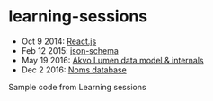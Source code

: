 learning-sessions
=================

* Oct 9 2014: [React.js](react/)
* Feb 12 2015: [json-schema](json-schema/)
* May 19 2016: [Akvo Lumen data model & internals](akvo-lumen-internals/)
* Dec 2 2016: [Noms database](noms/)

Sample code from Learning sessions
